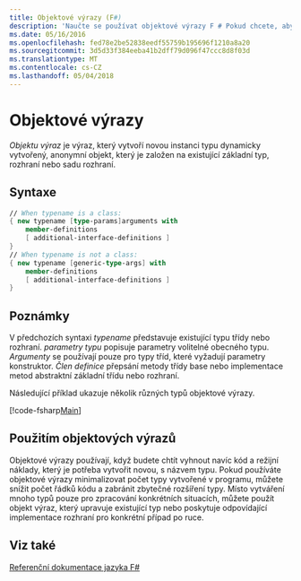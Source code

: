 ```yaml
---
title: Objektové výrazy (F#)
description: 'Naučte se používat objektové výrazy F # Pokud chcete, aby se zabránilo další kód a režijní náklady na potřebné pro vytvoření nové, s názvem typu.'
ms.date: 05/16/2016
ms.openlocfilehash: fed78e2be52838eedf55759b195696f1210a8a20
ms.sourcegitcommit: 3d5d33f384eeba41b2dff79d096f47ccc8d8f03d
ms.translationtype: MT
ms.contentlocale: cs-CZ
ms.lasthandoff: 05/04/2018
---
```

# <a name="object-expressions"></a>Objektové výrazy

*Objektu výraz* je výraz, který vytvoří novou instanci typu dynamicky vytvořený, anonymní objekt, který je založen na existující základní typ, rozhraní nebo sadu rozhraní.


## <a name="syntax"></a>Syntaxe

```fsharp
// When typename is a class:
{ new typename [type-params]arguments with
    member-definitions
    [ additional-interface-definitions ]
}
// When typename is not a class:
{ new typename [generic-type-args] with
    member-definitions
    [ additional-interface-definitions ]
}
```

## <a name="remarks"></a>Poznámky
V předchozích syntaxi *typename* představuje existující typu třídy nebo rozhraní. *parametry typu* popisuje parametry volitelné obecného typu. *Argumenty* se používají pouze pro typy tříd, které vyžadují parametry konstruktor. *Člen definice* přepsání metody třídy base nebo implementace metod abstraktní základní třídu nebo rozhraní.

Následující příklad ukazuje několik různých typů objektové výrazy.

[!code-fsharp[Main](../../../samples/snippets/fsharp/lang-ref-2/snippet4301.fs)]

## <a name="using-object-expressions"></a>Použitím objektových výrazů
Objektové výrazy používají, když budete chtít vyhnout navíc kód a režijní náklady, který je potřeba vytvořit novou, s názvem typu. Pokud používáte objektové výrazy minimalizovat počet typy vytvořené v programu, můžete snížit počet řádků kódu a zabránit zbytečné rozšíření typy. Místo vytváření mnoho typů pouze pro zpracování konkrétních situacích, můžete použít objekt výraz, který upravuje existující typ nebo poskytuje odpovídající implementace rozhraní pro konkrétní případ po ruce.


## <a name="see-also"></a>Viz také
[Referenční dokumentace jazyka F#](index.md)
